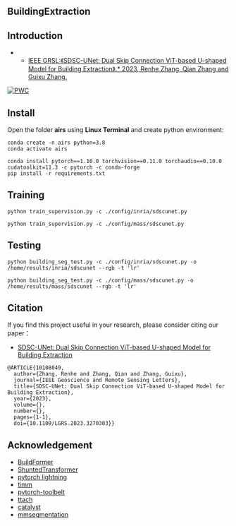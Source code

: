 ## BuildingExtraction


## Introduction

* * [IEEE GRSL:《SDSC-UNet: Dual Skip Connection ViT-based U-shaped Model for Building Extraction》.* 2023, Renhe Zhang, Qian Zhang and Guixu Zhang.](https://ieeexplore.ieee.org/document/10108049)

[![PWC](https://img.shields.io/endpoint.svg?url=https://paperswithcode.com/badge/sdsc-unet-dual-skip-connection-vit-based-u/semantic-segmentation-on-inria-aerial-image)](https://paperswithcode.com/sota/semantic-segmentation-on-inria-aerial-image?p=sdsc-unet-dual-skip-connection-vit-based-u)

## Install

Open the folder **airs** using **Linux Terminal** and create python environment:
```
conda create -n airs python=3.8
conda activate airs

conda install pytorch==1.10.0 torchvision==0.11.0 torchaudio==0.10.0 cudatoolkit=11.3 -c pytorch -c conda-forge
pip install -r requirements.txt
```

## Training

```
python train_supervision.py -c ./config/inria/sdscunet.py
```

```
python train_supervision.py -c ./config/mass/sdscunet.py
```


## Testing

```
python building_seg_test.py -c ./config/inria/sdscunet.py -o /home/results/inria/sdscunet --rgb -t 'lr'
```

```
python building_seg_test.py -c ./config/mass/sdscunet.py -o /home/results/mass/sdscunet --rgb -t 'lr'
```



## Citation

If you find this project useful in your research, please consider citing our paper：

* [SDSC-UNet: Dual Skip Connection ViT-based U-shaped Model for Building Extraction](https://ieeexplore.ieee.org/document/10108049)

```shell
@ARTICLE{10108049,
  author={Zhang, Renhe and Zhang, Qian and Zhang, Guixu},
  journal={IEEE Geoscience and Remote Sensing Letters}, 
  title={SDSC-UNet: Dual Skip Connection ViT-based U-shaped Model for Building Extraction}, 
  year={2023},
  volume={},
  number={},
  pages={1-1},
  doi={10.1109/LGRS.2023.3270303}}
```

## Acknowledgement

- [BuildFormer](https://github.com/WangLibo1995/BuildFormer)
- [ShuntedTransformer](https://github.com/OliverRensu/Shunted-Transformer)
- [pytorch lightning](https://www.pytorchlightning.ai/)
- [timm](https://github.com/rwightman/pytorch-image-models)
- [pytorch-toolbelt](https://github.com/BloodAxe/pytorch-toolbelt)
- [ttach](https://github.com/qubvel/ttach)
- [catalyst](https://github.com/catalyst-team/catalyst)
- [mmsegmentation](https://github.com/open-mmlab/mmsegmentation)

